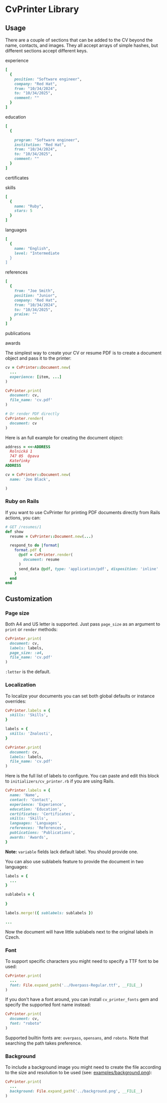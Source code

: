 # CvPrinter Library

## Usage

There are a couple of sections that can be added to the CV beyond the name, contacts, and images. They all accept arrays of simple hashes, but different sections accept different keys.


experience

```ruby
[
  {
    position: "Software engineer",
    company: "Red Hat",
    from: "10/34/2024",
    to: "10/34/2025",
    comment: ""
  }
]
```

education

```ruby
[
  {

    program: "Software engineer",
    institution: "Red Hat",
    from: "10/34/2024",
    to: "10/34/2025",
    comment: ""
  }
]
```

certificates

skills

```ruby
[
  {
    name: "Ruby",
    stars: 5
  }
]
```

languages

```ruby
[
  {
    name: "English",
    level: "Intermediate
  }
]
```

references

```ruby
[
  {
    from: "Joe Smith",
    position: "Junior",
    company: "Red Hat",
    from: "10/34/2024",
    to: "10/34/2025",
    praise: ""
  }
]
```

publications
  
awards 

The simplest way to create your CV or resume PDF is to create a document object
and pass it to the printer:

```ruby
cv = CvPrinter::Document.new(
  ...
  experience: [item, ...]
)

CvPrinter.print(
  document: cv,
  file_name: 'cv.pdf'
)

# Or render PDF directly
CvPrinter.render(
  document: cv
)
```

Here is an full example for creating the document object:

```ruby
address = <<~ADDRESS
  Rolnická 1
  747 05  Opava
  Kateřinky
ADDRESS

cv = CvPrinter::Document.new(
  name: 'Joe Black',

)
```

### Ruby on Rails

If you want to use CvPrinter for printing PDF documents directly from Rails actions, you can:

```ruby
# GET /resumes/1
def show
  resume = CvPrinter::Document.new(...)

  respond_to do |format|
    format.pdf {
      @pdf = CvPrinter.render(
        document: resume
      )
      send_data @pdf, type: 'application/pdf', disposition: 'inline'
    }
  end
end
```


## Customization

### Page size

Both A4 and US letter is supported. Just pass `page_size` as an argument to `print` or `render` methods:

```ruby
CvPrinter.print(
  document: cv,
  labels: labels,
  page_size: :a4,
  file_name: 'cv.pdf'
)
```

`:letter` is the default.


### Localization

To localize your documents you can set both global defaults or instance
overrides:

```ruby
CvPrinter.labels = {
  skills: 'Skills',
}

labels = {
  skills: 'Znalosti',
}

CvPrinter.print(
  document: cv,
  labels: labels,
  file_name: 'cv.pdf'
)
```

Here is the full list of labels to configure. You can paste and edit this block to `initializers/cv_printer.rb` if you are using Rails.

```ruby
CvPrinter.labels = {
  name: 'Name',
  contact: 'Contact',
  experience: 'Experience',
  education: 'Education',
  certificates: 'Certificates',
  skills: 'Skills',
  languages: 'Languages',
  references: 'References',
  publications: 'Publications',
  awards: 'Awards',
}
```
**Note:** `variable`  fields lack default label. You should provide one.

You can also use sublabels feature to provide the document in two languages:

```ruby
labels = {
  ...
}

sublabels = {
  
}

labels.merge!({ sublabels: sublabels })

...
```

Now the document will have little sublabels next to the original labels in Czech.

### Font

To support specific characters you might need to specify a TTF font to be used:

```ruby
CvPrinter.print(
  ...
  font: File.expand_path('../Overpass-Regular.ttf', __FILE__)
)
```

If you don't have a font around, you can install `cv_printer_fonts` gem and specify the supported font name instead:

```ruby
CvPrinter.print(
  document: cv,
  font: "roboto"
)
```

Supported builtin fonts are: `overpass`, `opensans`, and `roboto`. Note that searching the path takes preference.

### Background

To include a background image you might need to create the file according to the size and resolution to be used (see: [examples/background.png](https://github.com/strzibny/cv_printer/blob/master/examples/background.png)):

``` ruby
CvPrinter.print(
  ...
  background: File.expand_path('../background.png', __FILE__)
)
```
